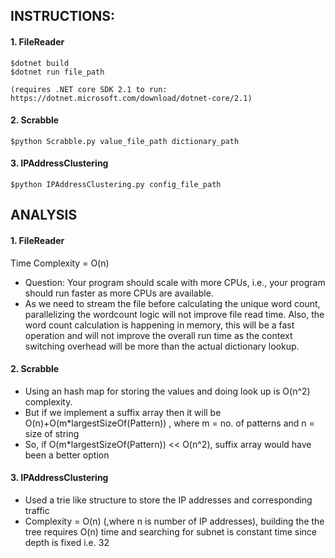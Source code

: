 ## INSTRUCTIONS:

#### 1. FileReader
    $dotnet build
    $dotnet run file_path

    (requires .NET core SDK 2.1 to run: https://dotnet.microsoft.com/download/dotnet-core/2.1)

#### 2. Scrabble
    $python Scrabble.py value_file_path dictionary_path

#### 3. IPAddressClustering
    $python IPAddressClustering.py config_file_path


## ANALYSIS

#### 1. FileReader
Time Complexity = O(n)

- Question: Your program should scale with more CPUs, i.e., your program should run faster as more CPUs are available.
- As we need to stream the file before calculating the unique word count, parallelizing the wordcount logic will not improve file read time. Also, the word count calculation is happening in memory, this will be a fast operation and will not improve the overall run time as the context switching overhead will be more than the actual dictionary lookup. 

#### 2. Scrabble
- Using an hash map for storing the values and doing look up is O(n^2) complexity.
- But if we implement a suffix array then it will be O(n)+O(m*largestSizeOf(Pattern)) , where m = no. of patterns and n = size of string
- So, if O(m*largestSizeOf(Pattern)) << O(n^2), suffix array would have been a better option

#### 3. IPAddressClustering
- Used a trie like structure to store the IP addresses and corresponding traffic
- Complexity = O(n) (,where n is number of IP addresses), building the the tree requires O(n) time and searching for subnet is constant time since depth is fixed i.e. 32


